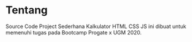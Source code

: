 # Tentang
Source Code Project Sederhana Kalkulator HTML CSS JS ini dibuat untuk memenuhi tugas pada Bootcamp Progate x UGM 2020.
